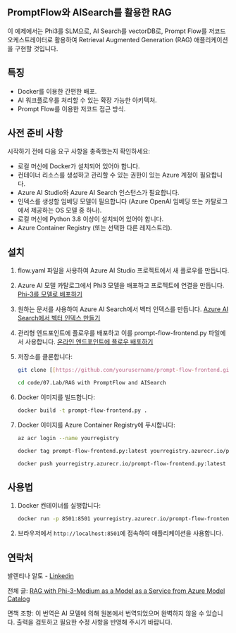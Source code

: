 ## PromptFlow와 AISearch를 활용한 RAG

이 예제에서는 Phi3를 SLM으로, AI Search를 vectorDB로, Prompt Flow를 저코드 오케스트레이터로 활용하여 Retrieval Augmented Generation (RAG) 애플리케이션을 구현할 것입니다.

## 특징

- Docker를 이용한 간편한 배포.
- AI 워크플로우를 처리할 수 있는 확장 가능한 아키텍처.
- Prompt Flow를 이용한 저코드 접근 방식.

## 사전 준비 사항

시작하기 전에 다음 요구 사항을 충족했는지 확인하세요:

- 로컬 머신에 Docker가 설치되어 있어야 합니다.
- 컨테이너 리소스를 생성하고 관리할 수 있는 권한이 있는 Azure 계정이 필요합니다.
- Azure AI Studio와 Azure AI Search 인스턴스가 필요합니다.
- 인덱스를 생성할 임베딩 모델이 필요합니다 (Azure OpenAI 임베딩 또는 카탈로그에서 제공하는 OS 모델 중 하나).
- 로컬 머신에 Python 3.8 이상이 설치되어 있어야 합니다.
- Azure Container Registry (또는 선택한 다른 레지스트리).

## 설치

1. flow.yaml 파일을 사용하여 Azure AI Studio 프로젝트에서 새 플로우를 만듭니다.
2. Azure AI 모델 카탈로그에서 Phi3 모델을 배포하고 프로젝트에 연결을 만듭니다. [Phi-3를 모델로 배포하기](https://learn.microsoft.com/azure/machine-learning/how-to-deploy-models-phi-3?view=azureml-api-2&tabs=phi-3-mini)
3. 원하는 문서를 사용하여 Azure AI Search에서 벡터 인덱스를 만듭니다. [Azure AI Search에서 벡터 인덱스 만들기](https://learn.microsoft.com/azure/search/search-how-to-create-search-index?tabs=portal)
4. 관리형 엔드포인트에 플로우를 배포하고 이를 prompt-flow-frontend.py 파일에서 사용합니다. [온라인 엔드포인트에 플로우 배포하기](https://learn.microsoft.com/azure/ai-studio/how-to/flow-deploy)
5. 저장소를 클론합니다:

    ```sh
    git clone [[https://github.com/yourusername/prompt-flow-frontend.git](https://github.com/microsoft/Phi-3CookBook.git)](https://github.com/microsoft/Phi-3CookBook.git)
    
    cd code/07.Lab/RAG with PromptFlow and AISearch
    ```

6. Docker 이미지를 빌드합니다:

    ```sh
    docker build -t prompt-flow-frontend.py .
    ```

7. Docker 이미지를 Azure Container Registry에 푸시합니다:

    ```sh
    az acr login --name yourregistry
    
    docker tag prompt-flow-frontend.py:latest yourregistry.azurecr.io/prompt-flow-frontend.py:latest
    
    docker push yourregistry.azurecr.io/prompt-flow-frontend.py:latest
    ```

## 사용법

1. Docker 컨테이너를 실행합니다:

    ```sh
    docker run -p 8501:8501 yourregistry.azurecr.io/prompt-flow-frontend.py:latest
    ```

2. 브라우저에서 `http://localhost:8501`에 접속하여 애플리케이션을 사용합니다.

## 연락처

발렌티나 알토 - [Linkedin](https://www.linkedin.com/in/valentina-alto-6a0590148/)

전체 글: [RAG with Phi-3-Medium as a Model as a Service from Azure Model Catalog](https://medium.com/@valentinaalto/rag-with-phi-3-medium-as-a-model-as-a-service-from-azure-model-catalog-62e1411948f3)

면책 조항: 이 번역은 AI 모델에 의해 원본에서 번역되었으며 완벽하지 않을 수 있습니다. 
출력을 검토하고 필요한 수정 사항을 반영해 주시기 바랍니다.